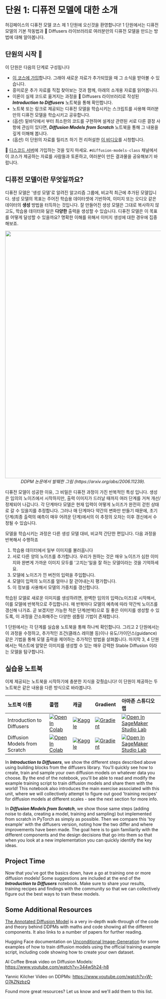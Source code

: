 # 단원 1: 디퓨전 모델에 대한 소개

허깅페이스의 디퓨전 모델 코스 제 1 단원에 오신것을 환영합니다! 1 단원에서는 디퓨전 모델의 기본 작동법과
🤗 Diffusers 라이브러리로 여러분만의 디퓨전 모델을 만드는 방법에 대해 알아봅니다.

## 단원의 시작 :rocket:

이 단원은 다음의 단계로 구성됩니다

- [이 코스에 가입](https://huggingface.us17.list-manage.com/subscribe?u=7f57e683fa28b51bfc493d048&id=ef963b4162)합니다. 그래야 새로운 자료가 추가되었을 때 그 소식을 받아볼 수 있습니다.
- 흥미로운 추가 자료를 직접 찾아보는 것과 함께, 아래의 소개용 자료를 읽어봅니다.
- 이론이 실제 코드로 옮겨지는 과정을 🤗 Diffusers 라이브러리로 작성된 _**Introduction to Diffusers**_ 노트북을 통해 확인합니다.
- 노트북 또는 링크로 제공되는 디퓨전 모델을 학습시키는 스크립트를 사용해 여러분 만의 디퓨전 모델을 학습시키고 공유합니다.
- (옵션) 밑바닥에서 부터 최소한의 코드를 구현하며 설계상 관련된 서로 다른 결정 사항에 관심이 있다면,  _**Diffusion Models from Scratch**_ 노트북을 통해 그 내용을 깊게 이해해 봅니다.
- (옵션) 이 단원의 자료를 릴리즈 하기 전 리허설한 [이 비디오](https://www.youtube.com/watch?v=09o5cv6u76c)를 시청합니다.

:loudspeaker: [디스코드 서버](https://huggingface.co/join/discord)에 가입하는 것을 잊지 마세요. `#diffusion-models-class` 채널에서 이 코스가 제공하는 자료를 사람들과 토론하고, 여러분이 만든 결과물을 공유해보기 바랍니다.
 
## 디퓨전 모델이란 무엇일까요?

디퓨전 모델은 '생성 모델'로 알려진 알고리즘 그룹에, 비교적 최근에 추가된 모델입니다. 생성 모델의 목표는 주어진 학습용 데이터셋에 기반하여, 이미지 또는 오디오 같은 데이터의 **생성** 방법을 터득하는 것입니다. 잘 만들어진 생성 모델은 그대로 복사하지 않고도, 학습용 데이터와 닮은 **다양한** 출력을 생성할 수 있습니다. 디퓨전 모델은 이 목표를 어떻게 달성할 수 있을까요? 명확한 이해를 위해서 이미지 생성에 대한 경우에 집중해보죠.

<p align="center">
    <img src="https://user-images.githubusercontent.com/10695622/174349667-04e9e485-793b-429a-affe-096e8199ad5b.png" width="800"/>
    <br>
    <em> DDPM 논문에서 발췌한 그림 (https://arxiv.org/abs/2006.11239). </em>
<p>

디퓨전 모델이 성공한 이유, 그 비밀은 디퓨전 과정이 가진 반복적인 특성 입니다. 생성은 임의의 노이즈에서 시작하지만, 출력 이미지가 드러날 때까지 여러 단계를 거쳐 개선/정제되어 나갑니다. 각 단계마다 모델은 현재 입력이 어떻게 노이즈가 완전히 걷힌 상태로 갈 수 있을지를 추정합니다. 그러나 매 단계마다 약간의 변화만 만들기 때문에, 초기 단계(최종 출력의 예측이 매우 어려운 단계)에서의 이 추정의 오차는 이후 갱신에서 수정될 수 있습니다.

모델을 학습시키는 과정은 다른 생성 모델 대비, 비교적 간단한 편입니다. 다음 과정을 반복해서 수행하죠
1) 학습용 데이터에서 일부 이미지를 불러옵니다
2) 서로 다른 양의 노이즈를 추가합니다. 우리가 원하는 것은 매우 노이즈가 심한 이미지와 완변게 가까운 이미지 모두를 '고치는'일을 잘 하는 모델이라는 것을 기억하세요.
3) 모델에 노이즈가 낀 버전의 입력을 주입합니다.
4) 모델이 입력의 노이즈를 얼마나 잘 걷어내는지 평가합니다.
5) 이 정보를 사용해서 모델의 가중치를 갱신합니다.

학습된 모델로 새로운 이미지를 생성하려면, 완벽한 임의의 입력(노이즈)로 시작해서, 이를 모델에 반복적으로 주입합니다. 매 반복마다 모델의 예측에 따라 약간씩 노이즈를 갱신해 나가죠. 곧 보겠지만 가능한 적은 단계(반복)으로 질 좋은 이미지를 생성할 수 있도록, 이 과정을 간소화해주는 다양한 샘플링 기법이 존재합니다.

1 단원에서는 각 단계를 실습용 노트북을 통해 하나씩 확인합니다. 그리고 2 단원에서는 이 과정을 수정하고, 추가적인 조건(클래스 레이블 등)이나 유도/가이던스(guidance)같은 기법을 통해 모델 출력을 제어하는 추가적인 방법을 살펴봅니다. 마지막 3, 4 단원에서는 텍스트에 알맞은 이미지를 생성할 수 있는 매우 강력한 Stable Diffusion 이라는 모델을 탐구합니다.

## 실습용 노트북

이제 제공되는 노트북을 시작하기에 충분한 지식을 갖췄습니다! 이 단원이 제공하는 두 노트북은 같은 내용을 다른 방식으로 바라봅니다.
 
| 노트북 이름                                     | 콜랩                                                                                                                                                                                               | 캐글                                                                                                                                                                                                   | Gradient                                                                                                                                                                               | 아마존 스튜디오 랩                                                                                                                                                                                                   |
|:--------------------------------------------|:----------------------------------------------------------------------------------------------------------------------------------------------------------------------------------------------------|:---------------------------------------------------------------------------------------------------------------------------------------------------------------------------------------------------------|:---------------------------------------------------------------------------------------------------------------------------------------------------------------------------------------|:-------------------------------------------------------------------------------------------------------------------------------------------------------------------------------------------------------------|
| Introduction to Diffusers                                | [![Open In Colab](https://colab.research.google.com/assets/colab-badge.svg)](https://colab.research.google.com/github/huggingface/diffusion-models-class/blob/main/unit1/01_introduction_to_diffusers.ipynb)              | [![Kaggle](https://kaggle.com/static/images/open-in-kaggle.svg)](https://kaggle.com/kernels/welcome?src=https://github.com/huggingface/diffusion-models-class/blob/main/unit1/01_introduction_to_diffusers.ipynb)              | [![Gradient](https://assets.paperspace.io/img/gradient-badge.svg)](https://console.paperspace.com/github/huggingface/diffusion-models-class/blob/main/unit1/01_introduction_to_diffusers.ipynb)              | [![Open In SageMaker Studio Lab](https://studiolab.sagemaker.aws/studiolab.svg)](https://studiolab.sagemaker.aws/import/github/huggingface/diffusion-models-class/blob/main/unit1/01_introduction_to_diffusers.ipynb)              |
| Diffusion Models from Scratch                                | [![Open In Colab](https://colab.research.google.com/assets/colab-badge.svg)](https://colab.research.google.com/github/huggingface/diffusion-models-class/blob/main/unit1/02_diffusion_models_from_scratch.ipynb)              | [![Kaggle](https://kaggle.com/static/images/open-in-kaggle.svg)](https://kaggle.com/kernels/welcome?src=https://github.com/huggingface/diffusion-models-class/blob/main/unit1/02_diffusion_models_from_scratch.ipynb)              | [![Gradient](https://assets.paperspace.io/img/gradient-badge.svg)](https://console.paperspace.com/github/huggingface/diffusion-models-class/blob/main/unit1/02_diffusion_models_from_scratch.ipynb)              | [![Open In SageMaker Studio Lab](https://studiolab.sagemaker.aws/studiolab.svg)](https://studiolab.sagemaker.aws/import/github/huggingface/diffusion-models-class/blob/main/unit1/02_diffusion_models_from_scratch.ipynb)              |

In _**Introduction to Diffusers**_, we show the different steps described above using building blocks from the diffusers library. You'll quickly see how to create, train and sample your own diffusion models on whatever data you choose. By the end of the notebook, you'll be able to read and modify the example training script to train diffusion models and share them with the world! This notebook also introduces the main exercise associated with this unit, where we will collectively attempt to figure out good 'training recipes' for diffusion models at different scales - see the next section for more info.

In _**Diffusion Models from Scratch**_, we show those same steps (adding noise to data, creating a model, training and sampling) but implemented from scratch in PyTorch as simply as possible. Then we compare this 'toy example' with the diffusers version, noting how the two differ and where improvements have been made. The goal here is to gain familiarity with the different components and the design decisions that go into them so that when you look at a new implementation you can quickly identify the key ideas.

## Project Time

Now that you've got the basics down, have a go at training one or more diffusion models! Some suggestions are included at the end of the _**Introduction to Diffusers**_ notebook. Make sure to share your results, training recipes and findings with the community so that we can collectively figure out the best ways to train these models.

## Some Additional Resources
 
[The Annotated Diffusion Model](https://huggingface.co/blog/annotated-diffusion) is a very in-depth walk-through of the code and theory behind DDPMs with 
 maths and code showing all the different components. It also links to a number of papers for further reading.
 
Hugging Face documentation on [Unconditional Image-Generation](https://huggingface.co/docs/diffusers/training/unconditional_training) for some examples of how to train diffusion models using the official training example script, including code showing how to create your own dataset. 

AI Coffee Break video on Diffusion Models: https://www.youtube.com/watch?v=344w5h24-h8

Yannic Kilcher Video on DDPMs: https://www.youtube.com/watch?v=W-O7AZNzbzQ

Found more great resources? Let us know and we'll add them to this list.
